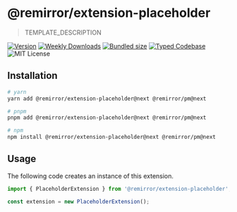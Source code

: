 # @remirror/extension-placeholder

> TEMPLATE_DESCRIPTION

[![Version][version]][npm] [![Weekly Downloads][downloads-badge]][npm] [![Bundled size][size-badge]][size] [![Typed Codebase][typescript]](./src/index.ts) ![MIT License][license]

[version]: https://flat.badgen.net/npm/v/@remirror/extension-placeholder
[npm]: https://npmjs.com/package/@remirror/extension-placeholder
[license]: https://flat.badgen.net/badge/license/MIT/purple
[size]: https://bundlephobia.com/result?p=@remirror/extension-placeholder
[size-badge]: https://flat.badgen.net/bundlephobia/minzip/@remirror/extension-placeholder
[typescript]: https://flat.badgen.net/badge/icon/TypeScript?icon=typescript&label
[downloads-badge]: https://badgen.net/npm/dw/@remirror/extension-placeholder/red?icon=npm

## Installation

```bash
# yarn
yarn add @remirror/extension-placeholder@next @remirror/pm@next

# pnpm
pnpm add @remirror/extension-placeholder@next @remirror/pm@next

# npm
npm install @remirror/extension-placeholder@next @remirror/pm@next
```

## Usage

The following code creates an instance of this extension.

```ts
import { PlaceholderExtension } from '@remirror/extension-placeholder';

const extension = new PlaceholderExtension();
```
